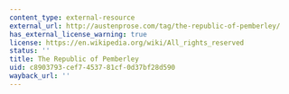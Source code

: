 ```yaml
---
content_type: external-resource
external_url: http://austenprose.com/tag/the-republic-of-pemberley/
has_external_license_warning: true
license: https://en.wikipedia.org/wiki/All_rights_reserved
status: ''
title: The Republic of Pemberley
uid: c8903793-cef7-4537-81cf-0d37bf28d590
wayback_url: ''
---
```

